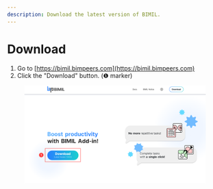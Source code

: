 ```yaml
---
description: Download the latest version of BIMIL.
---
```


# Download

1. Go to [https://bimil.bimpeers.com](https://bimil.bimpeers.com)
2. Click the "Download" button. (❶ marker)&#x20;

<figure><img src="../.gitbook/assets/image (1) (1) (1) (1) (1).png" alt=""><figcaption></figcaption></figure>
